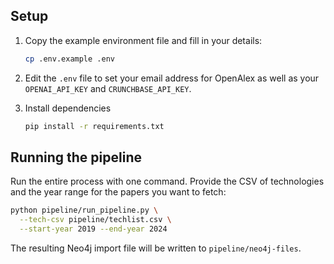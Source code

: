 ## Setup

1. Copy the example environment file and fill in your details:
   ```bash
   cp .env.example .env
   ```

2. Edit the `.env` file to set your email address for OpenAlex as well as your
   `OPENAI_API_KEY` and `CRUNCHBASE_API_KEY`.

3. Install dependencies
    ```bash
    pip install -r requirements.txt
    ```


## Running the pipeline

Run the entire process with one command. Provide the CSV of technologies and the
year range for the papers you want to fetch:

```bash
python pipeline/run_pipeline.py \
  --tech-csv pipeline/techlist.csv \
  --start-year 2019 --end-year 2024
```

The resulting Neo4j import file will be written to
`pipeline/neo4j-files`.

